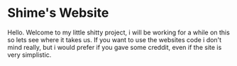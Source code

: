 <H1> Shime's Website</h1>

<p>Hello. Welcome to my little shitty project, i will be working for a while on this so lets see where it takes us. If you want to use the websites code i don't mind really, but i would prefer if you gave some creddit, even if the site is very simplistic. </p>
